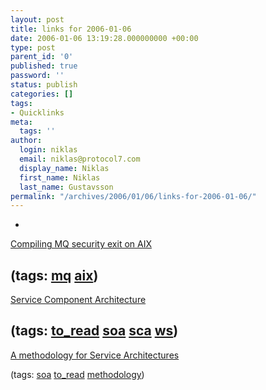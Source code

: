 ```yaml
---
layout: post
title: links for 2006-01-06
date: 2006-01-06 13:19:28.000000000 +00:00
type: post
parent_id: '0'
published: true
password: ''
status: publish
categories: []
tags:
- Quicklinks
meta:
  tags: ''
author:
  login: niklas
  email: niklas@protocol7.com
  display_name: Niklas
  first_name: Niklas
  last_name: Gustavsson
permalink: "/archives/2006/01/06/links-for-2006-01-06/"
---
```

- 
[Compiling MQ security exit on AIX](http://permalink.gmane.org/gmane.network.mq.devel/994)

(tags: [mq](http://del.icio.us/protocol7/mq) [aix](http://del.icio.us/protocol7/aix))
- 
[Service Component Architecture](http://www-128.ibm.com/developerworks/library/specification/ws-sca/)

(tags: [to\_read](http://del.icio.us/protocol7/to_read) [soa](http://del.icio.us/protocol7/soa) [sca](http://del.icio.us/protocol7/sca) [ws](http://del.icio.us/protocol7/ws))
- 
[A methodology for Service Architectures](http://www.oasis-open.org/committees/download.php/15071/A%20methodology%20for%20Service%20Architectures%201%202%204%20-%20OASIS%20Contribution.pdf)

(tags: [soa](http://del.icio.us/protocol7/soa) [to\_read](http://del.icio.us/protocol7/to_read) [methodology](http://del.icio.us/protocol7/methodology))
